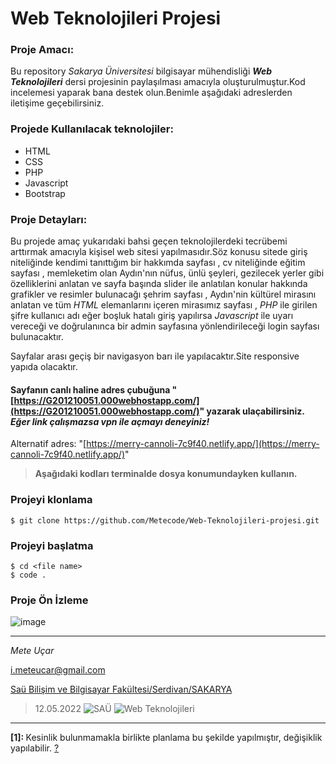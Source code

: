 # Web Teknolojileri Projesi
### Proje Amacı:
Bu repository _Sakarya Üniversitesi_ bilgisayar mühendisliği ***Web Teknolojileri*** dersi projesinin paylaşılması amacıyla oluşturulmuştur.Kod incelemesi yaparak bana destek olun.Benimle aşağıdaki adreslerden iletişime geçebilirsiniz.

### Projede Kullanılacak teknolojiler:
+ HTML
+ CSS
+ PHP
+ Javascript
+ Bootstrap

### Proje Detayları:
  Bu projede amaç yukarıdaki bahsi geçen teknolojilerdeki tecrübemi arttırmak amacıyla kişisel web sitesi yapılmasıdır.Söz konusu sitede giriş niteliğinde kendimi tanıttığım bir hakkımda sayfası , cv niteliğinde eğitim sayfası , memleketim olan Aydın'nın nüfus, ünlü şeyleri, gezilecek yerler gibi özelliklerini anlatan ve sayfa başında slider ile anlatılan konular hakkında grafikler ve resimler bulunacağı şehrim sayfası , Aydın'nin kültürel mirasını anlatan ve tüm _HTML_ elemanlarını içeren mirasımız sayfası , _PHP_ ile girilen şifre kullanıcı adı eğer boşluk hatalı giriş yapılırsa _Javascript_ ile uyarı vereceği ve  doğrulanınca bir admin sayfasına yönlendirileceği login sayfası bulunacaktır.

Sayfalar arası geçiş bir navigasyon barı ile yapılacaktır.Site responsive yapıda olacaktır.

#### Sayfanın canlı haline adres çubuğuna "[https://G201210051.000webhostapp.com/](https://G201210051.000webhostapp.com/)" yazarak ulaçabilirsiniz. ***Eğer link çalışmazsa vpn ile açmayı deneyiniz!***
Alternatif adres: "[https://merry-cannoli-7c9f40.netlify.app/](https://merry-cannoli-7c9f40.netlify.app/)"

> **Aşağıdaki kodları terminalde dosya konumundayken kullanın.**


### Projeyi klonlama
```
$ git clone https://github.com/Metecode/Web-Teknolojileri-projesi.git
```
### Projeyi başlatma
```
$ cd <file name>
$ code .
```

### Proje Ön İzleme

![image](/img/web.gif)

***
_Mete Uçar_

 <i.meteucar@gmail.com>

[Saü Bilişim ve Bilgisayar Fakültesi/Serdivan/SAKARYA](https://goo.gl/maps/9vEdj7QYgKpruSus7 "Okul")

>12.05.2022
![SAÜ](https://upload.wikimedia.org/wikipedia/tr/d/de/Sakarya_%C3%9Cniversitesi_Logosu.png) ![Web Teknolojileri](https://polatpanel.com/public/default/upload/service/56f3a669e5e2aweb-yazilim.jpg) 

***
<b id="f1"> [1]: </b> Kesinlik bulunmamakla birlikte planlama bu şekilde yapılmıştır, değişiklik yapılabilir. [?](#a1)
